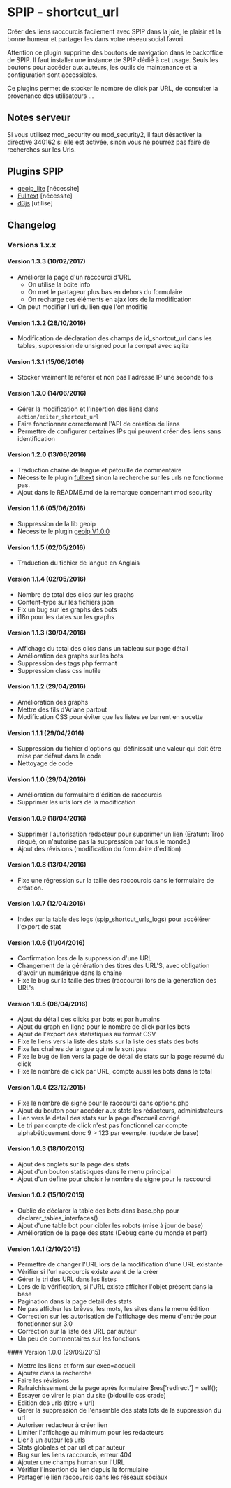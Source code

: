 
SPIP - shortcut_url
=======

Créer des liens raccourcis facilement avec SPIP dans la joie, le plaisir et la bonne humeur et partager les dans votre réseau social favori.

Attention ce plugin supprime des boutons de navigation dans le backoffice de SPIP. Il faut installer une instance de SPIP dédié à cet usage. Seuls les boutons pour accéder aux auteurs, les outils de maintenance et la configuration sont accessibles.

Ce plugins permet de stocker le nombre de click par URL, de consulter la provenance des utilisateurs ...

## Notes serveur

Si vous utilisez mod_security ou mod_security2, il faut désactiver la directive 340162 si elle est activée, sinon vous ne pourrez pas faire de recherches sur les Urls.

## Plugins SPIP

* [geoip_lite](https://zone.spip.org/trac/spip-zone/browser/_plugins_/geoip/branches/v1) [nécessite]
* [Fulltext](https://plugins.spip.net/fulltext.html) [nécessite]
* [d3js](https://zone.spip.org/trac/spip-zone/browser/_plugins_/d3js) [utilise]

## Changelog

### Versions 1.x.x

#### Version 1.3.3 (10/02/2017)

* Améliorer la page d'un raccourci d'URL
  * On utilise la boite info
  * On met le partageur plus bas en dehors du formulaire
  * On recharge ces éléments en ajax lors de la modification
* On peut modifier l'url du lien que l'on modifie


#### Version 1.3.2 (28/10/2016)

- Modification de déclaration des champs de id_shortcut_url dans les tables, suppression de unsigned pour la compat avec sqlite

#### Version 1.3.1 (15/06/2016)

- Stocker vraiment le referer et non pas l'adresse IP une seconde fois

#### Version 1.3.0 (14/06/2016)

- Gérer la modification et l'insertion des liens dans ```action/editer_shortcut_url```
- Faire fonctionner correctement l'API de création de liens
- Permettre de configurer certaines IPs qui peuvent créer des liens sans identification

#### Version 1.2.0 (13/06/2016)

- Traduction chaîne de langue et pétouille de commentaire
- Nécessite le plugin [fulltext](https://plugins.spip.net/fulltext.html) sinon la recherche sur les urls ne fonctionne pas.
- Ajout dans le README.md de la remarque concernant mod security 

#### Version 1.1.6 (05/06/2016)

- Suppression de la lib geoip
- Necessite le plugin [geoip V1.0.0](https://zone.spip.org/trac/spip-zone/browser/_plugins_/geoip/branches/v1)

#### Version 1.1.5 (02/05/2016)

- Traduction du fichier de langue en Anglais

#### Version 1.1.4 (02/05/2016)

- Nombre de total des clics sur les graphs
- Content-type sur les fichiers json
- Fix un bug sur les graphs des bots
- i18n pour les dates sur les graphs

#### Version 1.1.3 (30/04/2016)

- Affichage du total des clics dans un tableau sur page détail
- Amélioration des graphs sur les bots
- Suppression des tags php fermant
- Suppression class css inutile

#### Version 1.1.2 (29/04/2016)

- Amélioration des graphs
- Mettre des fils d'Ariane partout
- Modification CSS pour éviter que les listes se barrent en sucette

#### Version 1.1.1 (29/04/2016)

- Suppression du fichier d'options qui définissait une valeur qui doit être mise par défaut dans le code
- Nettoyage de code

#### Version 1.1.0 (29/04/2016)

- Amélioration du formulaire d'édition de raccourcis
- Supprimer les urls lors de la modification

#### Version 1.0.9 (18/04/2016)

- Supprimer l'autorisation redacteur pour supprimer un lien (Eratum: Trop risqué, on n'autorise pas la suppression par tous le monde.)
- Ajout des révisions (modification du formulaire d'edition)

#### Version 1.0.8 (13/04/2016)

- Fixe une régression sur la taille des raccourcis dans le formulaire de création.

#### Version 1.0.7 (12/04/2016)

- Index sur la table des logs (spip_shortcut_urls_logs) pour accélérer l'export de stat

#### Version 1.0.6 (11/04/2016)

- Confirmation lors de la suppression d'une URL
- Changement de la génération des titres des URL'S, avec obligation d'avoir un numérique dans la chaîne
- Fixe le bug sur la taille des titres (raccourci) lors de la génération des URL's

#### Version 1.0.5 (08/04/2016)

- Ajout du détail des clicks par bots et par humains
- Ajout du graph en ligne pour le nombre de click par les bots
- Ajout de l'export des statistiques au format CSV
- Fixe le liens vers la liste des stats sur la liste des stats des bots
- Fixe les chaînes de langue qui ne le sont pas
- Fixe le bug de lien vers la page de détail de stats sur la page résumé du click
- Fixe le nombre de click par URL, compte aussi les bots dans le total

#### Version 1.0.4 (23/12/2015)

- Fixe le nombre de signe pour le raccourci dans options.php
- Ajout du bouton pour accéder aux stats les rédacteurs, administrateurs
- Lien vers le detail des stats sur la page d'accueil corrigé
- Le tri par compte de click n'est pas fonctionnel car compte alphabétiquement donc 9 > 123 par exemple. (update de base)

#### Version 1.0.3 (18/10/2015)

- Ajout des onglets sur la page des stats
- Ajout d'un bouton statistiques dans le menu principal
- Ajout d'un define pour choisir le nombre de signe pour le raccourci

#### Version 1.0.2 (15/10/2015)

- Oublie de déclarer la table des bots dans base.php pour declarer_tables_interfaces()
- Ajout d'une table bot pour cibler les robots (mise à jour de base)
- Amélioration de la page des stats (Debug carte du monde et perf)

#### Version 1.0.1 (2/10/2015)

- Permettre de changer l'URL lors de la modification d'une URL existante
- Vérifier si l'url raccourcis existe avant de la créer
- Gérer le tri des URL dans les listes
- Lors de la vérification, si l'URL existe afficher l'objet présent dans la base
- Pagination dans la page detail des stats
- Ne pas afficher les brèves, les mots, les sites dans le menu édition
- Correction sur les autorisation de l'affichage des menu d'entrée pour fonctionner sur 3.0
- Correction sur la liste des URL par auteur
- Un peu de commentaires sur les fonctions

#### Version 1.0.0 (29/09/2015)

- Mettre les liens et form sur exec=accueil
- Ajouter dans la recherche
- Faire les révisions
- Rafraichissement de la page après formulaire $res['redirect'] = self();
- Essayer de virer le plan du site (bidouille css crade)
- Edition des urls (titre + url)
- Gérer la suppression de l'ensemble des stats lots de la suppression du url
- Autoriser redacteur à créer lien
- Limiter l'affichage au minimum pour les redacteurs
- Lier à un auteur les urls
- Stats globales et par url et par auteur
- Bug sur les liens raccourcis, erreur 404
- Ajouter une champs human sur l'URL
- Vérifier l'insertion de lien depuis le formulaire
- Partager le lien raccourcis dans les réseaux sociaux